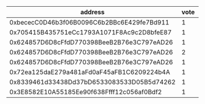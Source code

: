 address|vote|timestamp|signature
---|---|---|---
0xbececC0D46b3f06B0096C6b2BBc6E429fe7Bd911|1|1618331241|0xb7cfb8840e9de16bc0080387faeacf0ff7eb2f89ad77d6f77b3ca3d154e6206b603e9919ed4d62bb154f0737af2134413f7aa410285e787748eb6534e19b647f1b
0x705415B435751eCc1793A1071F8Ac9c2D8bfeE87|1|1618331620|0xc478611a493398031659e4745fa1712d4cb34bdedc759a8df63c3ed42f825bd03125f79e77f5e4065d4421afef8cbe045f9c0a4ee88c6a7ea43b77a4f7bc5ceb1b
0x624857D6D8cFfdD770398BeeB2B76e3C797eAD26|1|1618332341|0xb7cc6bc0726a2db20b299c13a3be048b22cc6275b645177e3541c20528cc40c50acb36146076b6d042d396202526ef2ec6fa87d3d2ca9f6da22abefbdce814231b
0x624857D6D8cFfdD770398BeeB2B76e3C797eAD26|2|1618332423|0x04b22ca453a3fa022e1179d9c4aa0ee2a29fb4928a64e235e136f3615837093c444516988202b69403769362f9a914fb8983c69532b55029f3ca625652a362ef1b
0x624857D6D8cFfdD770398BeeB2B76e3C797eAD26|1|1618332450|0xed922a1acf98a43f83142ab93c2a34b2cfde4f7d3c588a85707f43ef3fec523d2090617d3091876ced9d66f5be106299faeadbeb8ff179158da54244b7ea0ee61b
0x72ea125daE279a481aFd0aF45aFB1C6209224b4A|1|1618333162|0x17b4c2e12842742d3361807583eaa426d21404a0cade715d04cf700eb8134e3d1800265c7148c7f8a6866a6b1b63b81b5f99e6f7e4abe61544df66a7c83614ff1c
0x8339461d33438Dd37bD6533083533D05B5d74262|1|1618333351|0xe1b80eacd132cfb32f2b93699ffe9816c08bda93f759cec9187c29607612f8ef4afcb20e99b5382cb2ceae0b1b1a13d1c0ae26eabf04852d399f880c7bcb56631b
0x3E8582E10A55185Ee90f638Ffff12c056af0Bdf2|1|1618333808|0x1217d302be7cea90427d6f1fcdf2c35daef1b46fe2aa20a8dd44af8a2d5dc22e5c22984e22d4da3a4cb15c7f10f3e050527ebe2a2f928f89cac1a6c3b0e6cff71b